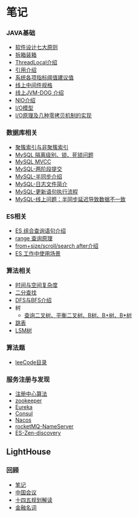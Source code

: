 # 笔记

### JAVA基础
* [软件设计七大原则](https://github.com/craftlook/Note/blob/master/base/software-principles.md)
* <a href="https://github.com/craftlook/Hello-World/blob/craftlook-Hello-World/base/JAVA%E6%8B%86%E7%AE%B1%E8%A3%85%E7%AE%B1.md">拆箱装箱</a>
* [ThreadLocal介绍](https://github.com/craftlook/Note/blob/craftlook-Hello-World/base/threadLoacl.md)
* [引用介绍](https://github.com/craftlook/Note/blob/master/base/reference.md)
* [系统各项指标阈值建议值]()
* [线上中间件规格](https://github.com/craftlook/Note/blob/master/base/dog.md)
* [线上JVM-DOG 介绍](https://github.com/craftlook/Note/blob/master/base/jvm-dog.md)
* [NIO介绍](https://github.com/craftlook/Note/blob/master/base/Nio.md)
* [I/O模型](https://github.com/craftlook/Note/blob/master/base/io-model.md)
* [I/O原理及几种零拷贝机制的实现](https://github.com/craftlook/Note/blob/master/base/io-zero.md)
### 数据库相关
* <a href="https://github.com/craftlook/Hello-World/blob/craftlook-Hello-World/db/%E8%81%9A%E7%B0%87%E7%B4%A2%E5%BC%95%E4%B8%8E%E9%9D%9E%E8%81%9A%E7%B0%87%E7%B4%A2%E5%BC%95.md">聚簇索引与非聚簇索引</a>
* <a href="https://github.com/craftlook/Hello-World/blob/craftlook-Hello-World/db/%E9%9A%94%E7%A6%BB%E7%BA%A7%E5%88%AB%E5%8F%8A%E9%94%81.md">MySQL 隔离级别、锁、死锁问题</a>
* <a href="https://github.com/craftlook/Hello-World/blob/craftlook-Hello-World/db/MySQL-MVCC%E8%AF%A6%E8%A7%A3.md">MySQL MVCC</a>
* [MySQL-两阶段提交](https://github.com/craftlook/Hello-World/blob/craftlook-Hello-World/db/MySQL-twocommit.md)
* [MySQL-半同步介绍](https://github.com/craftlook/Hello-World/blob/craftlook-Hello-World/db/MySQL-semi.md)
* [MySQL-日志文件简介](https://github.com/craftlook/Hello-World/blob/craftlook-Hello-World/db/MySQL-log.md)
* [MySQL-更新语句执行流程](https://github.com/craftlook/Hello-World/blob/craftlook-Hello-World/db/MySQL-update.md)
* [MySQL-线上问题：半同步延迟导致数据不一致](https://github.com/craftlook/Hello-World/blob/craftlook-Hello-World/db/MySQL-question-1.md)
### ES相关
 * [ES 组合查询语句介绍](https://github.com/craftlook/Note/tree/master/es/statement.md)
 * [range 查询原理](https://github.com/craftlook/Note/tree/master/es/range.md)
 * [from+size/scroll/search after介绍](https://github.com/craftlook/Note/tree/master/es/scroll-searchAfter.md)
 * [ES 工作中使用场景](https://github.com/craftlook/Note/tree/master/es/ES-dog.md)
### 算法相关
 * [时间与空间复杂度](https://github.com/craftlook/Hello-World/blob/craftlook-Hello-World/algorithm/%E6%97%B6%E9%97%B4%E4%B8%8E%E7%A9%BA%E9%97%B4%E5%A4%8D%E6%9D%82%E5%BA%A6.md)
 * <a href="https://github.com/craftlook/Hello-World/blob/craftlook-Hello-World/algorithm/%E4%BA%8C%E5%88%86%E6%9F%A5%E6%89%BE.md">二分查找</a>
 * <a href="https://github.com/craftlook/Hello-World/blob/craftlook-Hello-World/algorithm/dfs-bfs.md">DFS与BFS介绍</a>
 * 树
   * <a href="https://github.com/craftlook/Hello-World/blob/craftlook-Hello-World/algorithm/%E5%B9%B3%E8%A1%A1%E4%BA%8C%E5%8F%89%E6%A0%91B%E6%A0%91B%2B%E6%A0%91.md">查询二叉树、平衡二叉树、B树、B+树、B\*树</a>
 * [跳表](https://github.com/craftlook/Note/blob/master/algorithm/skiplist.md)
 * [LSM树](https://github.com/craftlook/Note/blob/master/algorithm/lsm.md)
### 算法题
 * <a href="https://github.com/craftlook/Hello-World/blob/craftlook-Hello-World/leeCode/menu.md">leeCode目录</a>
### 服务注册与发现
 * [注册中心算法]()
 * [zookeeper]()
 * [Eureka]()
 * [Consul]()
 * [Nacos]()
 * [rocketMQ-NameServer](https://github.com/craftlook/Note/blob/master/server/discovery/rocketmq-nameserver.md)
 * [ES-Zen-discovery]()

## LightHouse
### 回顾
* <a href="https://github.com/craftlook/Note/blob/craftlook-Hello-World/other/menu.md">笔记</a>
* [中国会议](https://github.com/craftlook/Note/blob/craftlook-Hello-World/other/NationalConference.md)
* [十四五规划解读](https://github.com/craftlook/Note/blob/craftlook-Hello-World/other/%E5%8D%81%E5%9B%9B%E4%BA%94%E8%A7%84%E5%88%92.md)
* [金融名词](https://github.com/craftlook/Note/blob/craftlook-Hello-World/other/Financial-terms.md)
